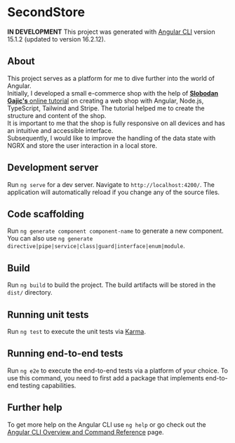# SecondStore
**IN DEVELOPMENT**
This project was generated with [Angular CLI](https://github.com/angular/angular-cli) version 15.1.2 (updated to version 16.2.12).

## About
This project serves as a platform for me to dive further into the world of Angular.   
 Initially, I developed a small e-commerce shop with the help of [**Slobodan Gajic's** online tutorial](https://www.freecodecamp.org/news/build-a-webshop-with-angular-node-js-typescript-stripe/) on creating a web shop with Angular, Node.js, TypeScript, Tailwind and Stripe. The tutorial helped me to create the structure and content of the shop.   
  It is important to me that the shop is fully responsive on all devices and has an intuitive and accessible interface.   
Subsequently, I would like to improve the handling of the data state with NGRX and store the user interaction in a local store.

## Development server

Run `ng serve` for a dev server. Navigate to `http://localhost:4200/`. The application will automatically reload if you change any of the source files.

## Code scaffolding

Run `ng generate component component-name` to generate a new component. You can also use `ng generate directive|pipe|service|class|guard|interface|enum|module`.

## Build

Run `ng build` to build the project. The build artifacts will be stored in the `dist/` directory.

## Running unit tests

Run `ng test` to execute the unit tests via [Karma](https://karma-runner.github.io).

## Running end-to-end tests

Run `ng e2e` to execute the end-to-end tests via a platform of your choice. To use this command, you need to first add a package that implements end-to-end testing capabilities.

## Further help

To get more help on the Angular CLI use `ng help` or go check out the [Angular CLI Overview and Command Reference](https://angular.io/cli) page.

